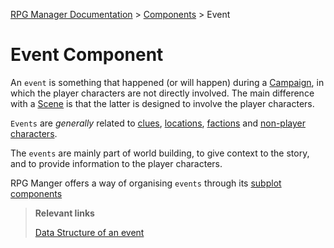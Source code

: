 [RPG Manager Documentation](../../index.md) >
[Components](0-index.md) >
Event

# Event Component

An `event` is something that happened (or will happen) during a [Campaign](Campaign.md), in which the player
characters are not directly involved. The main difference with a [Scene](Scene.md) is that the latter is designed
to involve the player characters.

`Events` are _generally_ related to [clues](clues.md), [locations](Location.md), [factions](Faction.md) and 
[non-player characters](Non-Player-Character.md).

The `events` are mainly part of world building, to give context to the story, and to provide information to the 
player characters.


RPG Manger offers a way of organising `events` through its [subplot components](Subplot.md)

> **Relevant links**
>
> [Data Structure of an event](../data/event/index.md)
